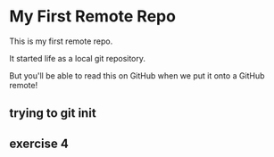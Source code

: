 # My First Remote Repo

This is my first remote repo.

It started life as a local git repository.

But you'll be able to read this on GitHub when we put it onto a GitHub remote!

## trying to git init 

## exercise 4
